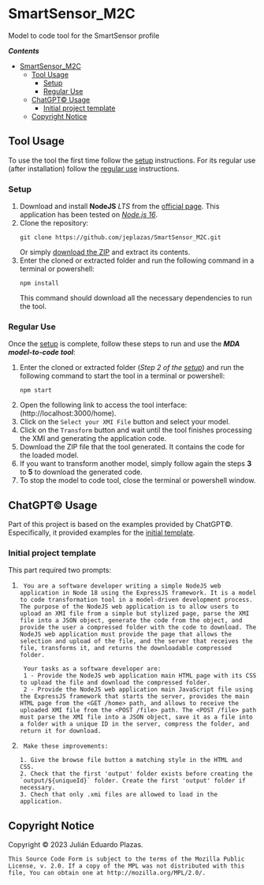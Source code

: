 # SmartSensor_M2C

Model to code tool for the SmartSensor profile

***Contents***
- [SmartSensor\_M2C](#smartsensor_m2c)
  - [Tool Usage](#tool-usage)
    - [Setup](#setup)
    - [Regular Use](#regular-use)
  - [ChatGPT© Usage](#chatgpt-usage)
    - [Initial project template](#initial-project-template)
  - [Copyright Notice](#copyright-notice)


## Tool Usage

To use the tool the first time follow the [setup](#setup) instructions. For its regular use (after installation) follow the [regular use](#regular-use) instructions.

### Setup

1. Download and install **NodeJS** *LTS* from the [official page](https://nodejs.org/en). This application has been tested on [*Node.js 16*](https://nodejs.org/en/download/releases).
2. Clone the repository:
    ```
    git clone https://github.com/jeplazas/SmartSensor_M2C.git
    ```
    Or simply [download the ZIP](https://github.com/jeplazas/SmartSensor_M2C/archive/refs/heads/main.zip) and extract its contents.
3. Enter the cloned or extracted folder and run the following command in a terminal or powershell:
    ```
    npm install
    ```
    This command should download all the necessary dependencies to run the tool.

### Regular Use

Once the [setup](#setup) is complete, follow these steps to run and use the ***MDA model-to-code tool***:

1. Enter the cloned or extracted folder (*Step 2 of the [setup](#setup)*) and run the following command to start the tool in a terminal or powershell:
    ```
    npm start
    ```
2. Open the following link to access the tool interface: (http://localhost:3000/home).
3. Click on the ``Select your XMI File`` button and select your model.
4. Click on the `Transform` button and wait until the tool finishes processing the XMI and generating the application code.
5. Download the ZIP file that the tool generated. It contains the code for the loaded model.
6. If you want to transform another model, simply follow again the steps **3** to **5** to download the generated code.
7. To stop the model to code tool, close the terminal or powershell window.

## ChatGPT&copy; Usage

Part of this project is based on the examples provided by ChatGPT&copy;. Especifically, it provided examples for the [initial template](#initial-project-template).

### Initial project template

This part required two prompts:

1. ```
    You are a software developer writing a simple NodeJS web application in Node 18 using the ExpressJS framework. It is a model to code transformation tool in a model-driven development process. The purpose of the NodeJS web application is to allow users to upload an XMI file from a simple but stylized page, parse the XMI file into a JSON object, generate the code from the object, and provide the user a compressed folder with the code to download. The NodeJS web application must provide the page that allows the selection and upload of the file, and the server that receives the file, transforms it, and returns the downloadable compressed folder.

    Your tasks as a software developer are:
    1 - Provide the NodeJS web application main HTML page with its CSS to upload the file and download the compressed folder.
    2 - Provide the NodeJS web application main JavaScript file using the ExpressJS framework that starts the server, provides the main HTML page from the <GET /home> path, and allows to receive the uploaded XMI file from the <POST /file> path. The <POST /file> path must parse the XMI file into a JSON object, save it as a file into a folder with a unique ID in the server, compress the folder, and return it for download.
    ```

2. ```
    Make these improvements:

   1. Give the browse file button a matching style in the HTML and CSS.
   2. Check that the first 'output' folder exists before creating the `output/${uniqueId}` folder. Create the first 'output' folder if necessary.
   3. Chech that only .xmi files are allowed to load in the application.
    ```

## Copyright Notice
Copyright &copy; 2023  Julián Eduardo Plazas.

    This Source Code Form is subject to the terms of the Mozilla Public
    License, v. 2.0. If a copy of the MPL was not distributed with this
    file, You can obtain one at http://mozilla.org/MPL/2.0/.
